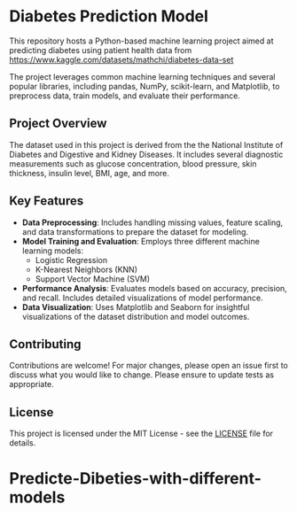 
# Diabetes Prediction Model

This repository hosts a Python-based machine learning project aimed at predicting diabetes using patient health data from 
https://www.kaggle.com/datasets/mathchi/diabetes-data-set

The project leverages common machine learning techniques and several popular libraries, including pandas, NumPy, scikit-learn, and Matplotlib, to preprocess data, train models, and evaluate their performance.

## Project Overview

The dataset used in this project is derived from the the National Institute of Diabetes and Digestive and Kidney Diseases. It includes several diagnostic measurements such as glucose concentration, blood pressure, skin thickness, insulin level, BMI, age, and more.

## Key Features

- **Data Preprocessing**: Includes handling missing values, feature scaling, and data transformations to prepare the dataset for modeling.
- **Model Training and Evaluation**: Employs three different machine learning models:
  - Logistic Regression
  - K-Nearest Neighbors (KNN)
  - Support Vector Machine (SVM)
- **Performance Analysis**: Evaluates models based on accuracy, precision, and recall. Includes detailed visualizations of model performance.
- **Data Visualization**: Uses Matplotlib and Seaborn for insightful visualizations of the dataset distribution and model outcomes.

## Contributing

Contributions are welcome! For major changes, please open an issue first to discuss what you would like to change. Please ensure to update tests as appropriate.

## License

This project is licensed under the MIT License - see the [LICENSE](LICENSE.md) file for details.

# Predicte-Dibeties-with-different-models
